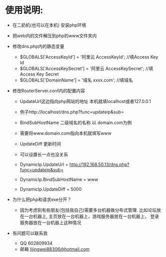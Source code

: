# 使用说明:
* 在二奶机(也可以在本机) 安装php环境

* 把web内的文件解压到php的www文件夹内

* 修改dns.php内的静态变量
	* $GLOBALS['AccessKeyId'] = '阿里云 AccessKeyId';  //填Access Key Id
	* $GLOBALS['AccessKeySecret'] = '阿里云 AccessKeySecret'; //填Access Key Secret
	* $GLOBALS['DomainName'] = '域名 xxxx.com'; //填域名

* 修改RouterServer.conf内的配置内容

	* UpdateUrl这边指向php网站的地址 本机就填localhost或者127.0.0.1
	* 例子http://localhost/dns.php?func=updateip&sub=

	* BindSubHostName 二级域名的名称 以 domain.com为例
	* 需要将www.domain.com指向本机就填写www

	* UpdateDiff 更新时间
	* 可以设置长一点也没关系


	* DynamicIp.UpdateUrl 			= http://192.168.50.13/dns.php?func=updateip&sub=
	* DynamicIp.BindSubHostName		= www
	* DynamicIp.UpdateDiff			= 5000


* 为什么把php和请求exe分开？
	* 因为考虑到有些朋友(包括我自己)需要多台机器做分布式管理. 比如论坛放在一台机器上, 主页放在一台机器上，游戏服务器放在一台机器上， 登录服务器放在一台机器上这种情况




* 有问题可以联系我  
	* QQ 	602809934 
	* 邮箱 	lijingwei88306@hotmail.com